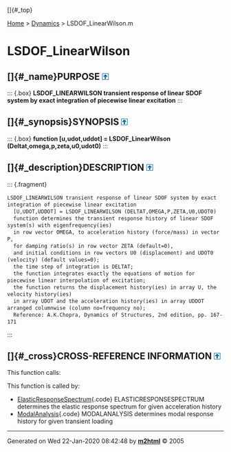 []{#_top}

<div>

[Home](../FEDEASLab.html) \> [Dynamics](FEDEASLab.html) \>
LSDOF_LinearWilson.m

</div>

# LSDOF_LinearWilson

## []{#_name}PURPOSE [![\^](../up.png)](#_top)

::: {.box}
**LSDOF_LINEARWILSON transient response of linear SDOF system by exact
integration of piecewise linear excitation**
:::

## []{#_synopsis}SYNOPSIS [![\^](../up.png)](#_top)

::: {.box}
**function \[u,udot,uddot\] = LSDOF_LinearWilson
(Deltat,omega,p,zeta,u0,udot0)**
:::

## []{#_description}DESCRIPTION [![\^](../up.png)](#_top)

::: {.fragment}
``` {.comment}
LSDOF_LINEARWILSON transient response of linear SDOF system by exact integration of piecewise linear excitation
  [U,UDOT,UDDOT] = LSDOF_LINEARWILSON (DELTAT,OMEGA,P,ZETA,U0,UDOT0)
  function determines the transient response history of linear SDOF system(s) with eigenfrequency(ies)
  in row vector OMEGA, to acceleration history (force/mass) in vector P,
  for damping ratio(s) in row vector ZETA (default=0),
  and initial conditions in row vectors U0 (displacement) and UDOT0 (velocity) (default values=0);
  the time step of integration is DELTAT;
  the function integrates exactly the equations of motion for piecewise linear interpolation of excitation;
  the function returns the displacement history(ies) in array U, the velocity history(ies)
  in array UDOT and the acceleration history(ies) in array UDDOT arranged columnwise (column no=frequency no);
  Reference: A.K.Chopra, Dynamics of Structures, 2nd edition, pp. 167-171
```
:::

## []{#_cross}CROSS-REFERENCE INFORMATION [![\^](../up.png)](#_top)

This function calls:

This function is called by:

-   [ElasticResponseSpectrum](ElasticResponseSpectrum.html "function [D,Psv,Psa] = ElasticResponseSpectrum (Acceleration,T,zeta)"){.code}
    ELASTICRESPONSESPECTRUM determines the elastic response spectrum for
    given acceleration history
-   [ModalAnalysis](ModalAnalysis.html "function [omega,Ueig,Y_t,Ydot_t,Yddot_t] = ModalAnalysis (option,Kf,M,Loading,Deltat,zeta,nmod)"){.code}
    MODALANALYSIS determines modal response history for given transient
    loading

------------------------------------------------------------------------

Generated on Wed 22-Jan-2020 08:42:48 by
**[m2html](http://www.artefact.tk/software/matlab/m2html/ "Matlab Documentation in HTML")**
© 2005
